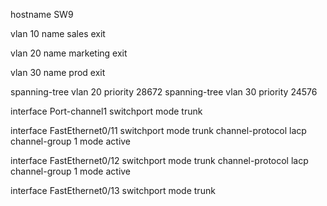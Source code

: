 hostname SW9

vlan 10
name sales
exit

vlan 20
name marketing
exit

vlan 30
name prod
exit

spanning-tree vlan 20 priority 28672
spanning-tree vlan 30 priority 24576

interface Port-channel1
 switchport mode trunk

interface FastEthernet0/11
 switchport mode trunk
 channel-protocol lacp
 channel-group 1 mode active

interface FastEthernet0/12
 switchport mode trunk
 channel-protocol lacp
 channel-group 1 mode active
         
interface FastEthernet0/13
 switchport mode trunk
